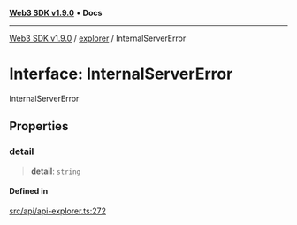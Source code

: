 [**Web3 SDK v1.9.0**](../../../README.md) • **Docs**

***

[Web3 SDK v1.9.0](../../../globals.md) / [explorer](../README.md) / InternalServerError

# Interface: InternalServerError

InternalServerError

## Properties

### detail

> **detail**: `string`

#### Defined in

[src/api/api-explorer.ts:272](https://github.com/Mystic-Nayy/alephium-web3/blob/c1afd789a197ce5fe21f08c2965942090157c33d/packages/web3/src/api/api-explorer.ts#L272)
